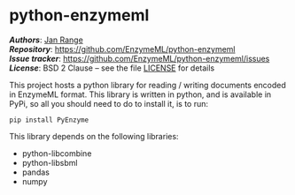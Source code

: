 # python-enzymeml
_**Authors**_:      [Jan Range](https://github.com/JR-1991)<br>
_**Repository**_:   https://github.com/EnzymeML/python-enzymeml<br>
_**Issue tracker**_: https://github.com/EnzymeML/python-enzymeml/issues<br>
_**License**_:      BSD 2 Clause &ndash; see the file [LICENSE](LICENSE) for details

This project hosts a python library for reading / writing  documents 
encoded in EnzymeML format. This library is written in python, and is 
available in PyPi, so all you should need to do to install it, is to run: 

    pip install PyEnzyme
    
This library depends on the following libraries: 

  * python-libcombine
  * python-libsbml
  * pandas
  * numpy

